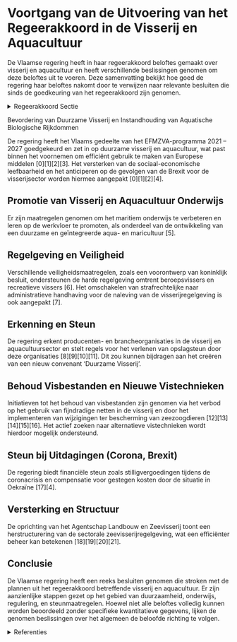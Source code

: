 # Voortgang van de Uitvoering van het Regeerakkoord in de Visserij en Aquacultuur

De Vlaamse regering heeft in haar regeerakkoord beloftes gemaakt over visserij en aquacultuur en heeft verschillende beslissingen genomen om deze beloftes uit te voeren. Deze samenvatting bekijkt hoe goed de regering haar beloftes nakomt door te verwijzen naar relevante besluiten die sinds de goedkeuring van het regeerakkoord zijn genomen.

<details>
        <summary>Regeerakkoord Sectie </summary>
        <p>4.6 Visserij en aquacultuur als onderdeel van een Vlaams voedselbeleid Om nieuwe goed opgeleide mensen naar de visserijsector te krijgen zetten we in op de promotie van het maritiem onderwijs en leren op de werkvloer. Beroepsvissers zijn gebonden aan een strikte regelgeving qua veiligheid, beman-ningsvereisten en uitrusting. Recreatieve vissers genieten bepaalde wettelijke vrijstellingen. De huidige regelgeving bevat lacunes. Deze hiaten in de regelgeving moeten opgespoord worden en grijze zones aangepakt. Monitoring van de recrea-tieve visserij is noodzakelijk. We maken zo efficiënt mogelijk gebruik van de Europese middelen via het Europees Fonds Maritieme Zaken en Visserij (EFMZV). De middelen moeten ingezet worden om de specificiteit van de Vlaamse visserijsector en de uitdagingen het hoofd te bieden. De focus komt daarbij te liggen op de sociaal-economische leefbaarheid van de sector. Vlaanderen is erg afhankelijk van de visbestanden in Britse wateren. Bij een eventuele harde Brexit bekijken we proactief de gevolgen voor reders en vissers. Actieve ondersteuning van een beginnende aquacultuur in Vlaanderen. Onze Universiteiten, het ILVO en in steeds grotere mate het VLIZ, hebben de wetenschappelijke expertise in huis om de aquacultuursector aan land en op zee een voorsprong te geven op onze buurlanden. Een expertise opgebouwd in Vlaanderen die in eerste instantie in Vlaanderen in economische activiteit moet worden omgezet, en van daaruit geëxpor-teerd kan worden. Er komt een nieuw convenant ‘Duurzame Visserij’ als opvolger van huidig convenant dat loopt tot 2020, met evenwaardige aandacht voor economi-sche, ecologische en sociale duurzaamheid. Het actief zoeken van alternatieve vistechnieken en energiebronnen wordt opgenomen in dit conve-nant. In navolging van de nieuwe Europese rege-ling is door de Vlaamse regering het verbod op vissen met elektrische pulsvaartuigen in de 12-mijlszone voor onze kust ingesteld. Dit verbod wordt ten volle opgevolgd en gehandhaafd. </p>
        </details> 

Bevordering van Duurzame Visserij en Instandhouding van Aquatische Biologische Rijkdommen

De regering heeft het Vlaams gedeelte van het EFMZVA-programma 2021 – 2027 goedgekeurd en zet in op duurzame visserij en aquacultuur, wat past binnen het voornemen om efficiënt gebruik te maken van Europese middelen \[0\]\[1\]\[2\]\[3\]. Het versterken van de sociaal-economische leefbaarheid en het anticiperen op de gevolgen van de Brexit voor de visserijsector worden hiermee aangepakt \[0\]\[1\]\[2\]\[4\].

## Promotie van Visserij en Aquacultuur Onderwijs

Er zijn maatregelen genomen om het maritiem onderwijs te verbeteren en leren op de werkvloer te promoten, als onderdeel van de ontwikkeling van een duurzame en geïntegreerde aqua- en maricultuur \[5\].

## Regelgeving en Veiligheid

Verschillende veiligheidsmaatregelen, zoals een voorontwerp van koninklijk besluit, ondersteunen de harde regelgeving omtrent beroepsvissers en recreatieve vissers \[6\]. Het omschakelen van strafrechtelijke naar administratieve handhaving voor de naleving van de visserijregelgeving is ook aangepakt \[7\].

## Erkenning en Steun

De regering erkent producenten- en brancheorganisaties in de visserij en aquacultuursector en stelt regels voor het verlenen van opslagsteun door deze organisaties \[8\]\[9\]\[10\]\[11\]. Dit zou kunnen bijdragen aan het creëren van een nieuw convenant ‘Duurzame Visserij’.

## Behoud Visbestanden en Nieuwe Vistechnieken

Initiatieven tot het behoud van visbestanden zijn genomen via het verbod op het gebruik van fijndradige netten in de visserij en door het implementeren van wijzigingen ter bescherming van zeezoogdieren \[12\]\[13\]\[14\]\[15\]\[16\]. Het actief zoeken naar alternatieve vistechnieken wordt hierdoor mogelijk ondersteund.

## Steun bij Uitdagingen (Corona, Brexit)

De regering biedt financiële steun zoals stilligvergoedingen tijdens de coronacrisis en compensatie voor gestegen kosten door de situatie in Oekraïne \[17\]\[4\].

## Versterking en Structuur

De oprichting van het Agentschap Landbouw en Zeevisserij toont een herstructurering van de sectorale zeevisserijregelgeving, wat een efficiënter beheer kan betekenen \[18\]\[19\]\[20\]\[21\].

## Conclusie

De Vlaamse regering heeft een reeks besluiten genomen die stroken met de plannen uit het regeerakkoord betreffende visserij en aquacultuur. Er zijn aanzienlijke stappen gezet op het gebied van duurzaamheid, onderwijs, regulering, en steunmaatregelen. Hoewel niet alle beloftes volledig kunnen worden beoordeeld zonder specifieke kwantitatieve gegevens, lijken de genomen beslissingen over het algemeen de beloofde richting te volgen.

<details>
        <summary> Referenties</summary>
        **[\[0\]](http://themis.vlaanderen.be/id/nieuwsbrief-info/62CD33E08E6C4430A88987A8)** : **(2022-07-15)** Vlaams gedeelte van het Belgisch Programma Europees Fonds voor Maritieme Zaken, Visserij en Aquacultuur (EFMZVA) 2021 – 2027   De Vlaamse Regering hecht haar goedkeuring aan het  Vlaamse gedeelte van ... 

**[\[1\]](http://themis.vlaanderen.be/id/nieuwsbericht/64896FA62D77B42474D4CF56)** : **(2023-06-16)** Financieringsinstrument Vlaamse visserij- en Aquacultuursector (FIVA): aanpassing aan nieuwe maatregelen Europees Fonds voor Maritieme Zaken, Visserij en aquacultuur (EFMZVA) Ontwerpbesluit van de Vla... 

**[\[2\]](http://themis.vlaanderen.be/id/nieuwsbericht/640843FF93165640DEAF5BB9)** : **(2023-03-10)** Financieringsinstrument voor de Vlaamse visserij- en Aquacultuursector (FIVA) Voorontwerp van besluit van de Vlaamse Regering tot vaststelling van de werking en het beheer van het Financieringsinstrum... 

**[\[3\]](http://themis.vlaanderen.be/id/nieuwsbericht/6447D952CA1CB15B58CF5138)** : **(2023-04-28)** Financieringsinstrument voor de Vlaamse visserij- en Aquacultuursector (FIVA) Voorontwerp van besluit van de Vlaamse Regering tot vaststelling van de werking en het beheer van het Financieringsinstrum... 

**[\[4\]](http://themis.vlaanderen.be/id/nieuwsbrief-info/62CD2C878E6C4430A8898718)** : **(2022-07-15)** Plan Vlaamse Veerkracht: Ondersteuning visserijsector als gevolg van de situatie in Oekraïne Ondersteuning visserijsector Ontwerpbesluit van de Vlaamse Regering tot ondersteuning van de visserijsector... 

**[\[5\]](http://themis.vlaanderen.be/id/nieuwsbrief-info/60B8F445364ED90008000005)** : **(2021-06-04)** Ontwikkeling van een duurzame en geïntegreerde aqua- en maricultuur   Resolutie over de ontwikkeling van een duurzame en geïntegreerde aqua- en maricultuur in Vlaanderen, aangenomen door het Vlaams 

**[\[6\]](http://themis.vlaanderen.be/id/resource/cf4b10a0-492a-11ec-94bb-99a9d1e168fe)** : **(2020-02-07)** Veiligheidsmaatregelen visserij Voorontwerp van koninklijk besluit betreffende de invoering van meerdere veiligheidsmaatregelen voor de visserij Betrokkenheid van de Vlaamse Regering standpuntbepaling... 

**[\[7\]](http://themis.vlaanderen.be/id/nieuwsbericht/64A2F6072D77B42474D4F1E4)** : **(2023-07-07)** Verzameldecreet landbouw en visserij Voorontwerp van decreet houdende wijziging van diverse decreten over het landbouw- en visserijbeleid  De Vlaamse Regering hecht haar principiële goedkeuring aan he... 

**[\[8\]](http://themis.vlaanderen.be/id/nieuwsbrief-info/62712D7A1C4A193816C305BB)** : **(2022-05-06)** Erkenning producenten- en brancheorganisaties sector visserij en aquacultuur, en vaststellen regels voor het verlenen van opslagsteun door erkende producentenorganisaties Voorontwerp van besluit van d... 

**[\[9\]](http://themis.vlaanderen.be/id/nieuwsbrief-info/633D2E60EB2A31D34EEC5FDA)** : **(2022-10-07)** Erkenning producenten- en brancheorganisaties sector visserij en aquacultuur, en vaststellen regels voor het verlenen van opslagsteun door erkende producentenorganisaties Ontwerpbesluit van de Vlaamse... 

**[\[10\]](http://themis.vlaanderen.be/id/nieuwsbrief-info/62B1786D4ABF604F15C223BD)** : **(2022-06-24)** Erkenning producenten- en brancheorganisaties sector visserij en aquacultuur, en vaststellen regels voor het verlenen van opslagsteun door erkende producentenorganisaties Voorontwerp van besluit van d... 

**[\[11\]](http://themis.vlaanderen.be/id/resource/9f0ac520-492a-11ec-94bb-99a9d1e168fe)** : **(2020-02-21)** Verhoging brutotonnenmaat vissersvaartuigen Voorontwerp van besluit van de Vlaamse Regering tot wijziging van artikel 7 van het besluit van de Vlaamse Regering van 16 december 2005 tot de instelling v... 

**[\[12\]](http://themis.vlaanderen.be/id/nieuwsbrief-info/61F114D5D5F0FAFA87AFA57F)** : **(2022-01-28)** Maatregelen behoud van visbestanden Voorontwerp van besluit van de Vlaamse Regering tot wijziging van het besluit van de Vlaamse Regering van 9 september 2016 tot vaststelling van aanvullende national... 

**[\[13\]](http://themis.vlaanderen.be/id/nieuwsbrief-info/625FBB1A1C4A193816C2F1CC)** : **(2022-04-22)** Maatregelen behoud van visbestanden: juridische basis voor het verbod op fijndradige netten in de visserij Ontwerpbesluit van de Vlaamse Regering tot wijziging van het besluit van de Vlaamse Regering ... 

**[\[14\]](http://themis.vlaanderen.be/id/nieuwsbrief-info/616FD4FC364ED9000800020B)** : **(2021-10-22)** Ontwerp Vlaams Scheepvaartdecreet Ontwerp van scheepvaartdecreet  Na advies van de Raad van State  hecht  de Vlaamse Regering  haar definitieve  goedkeuring aan het ontwerp van Vlaams Scheepvaartdecre... 

**[\[15\]](http://themis.vlaanderen.be/id/nieuwsbrief-info/619CBDD3364ED90008000271)** : **(2021-11-26)** Verbod gebruik warrel- en kieuwnetten: wijzigingsbesluit Voorontwerp van besluit van de Vlaamse Regering tot wijziging van artikel 1 en 2 van het besluit van de Vlaamse Regering van 13 maart 2015 houd... 

**[\[16\]](http://themis.vlaanderen.be/id/nieuwsbrief-info/6231F5B56BB7B593CFC189E4)** : **(2022-03-18)** Verbod gebruik warrel- en kieuwnetten: wijzigingsbesluit Ontwerpbesluit van de Vlaamse Regering tot wijziging van artikel 1 en 2 van het besluit van de Vlaamse Regering van 13 maart 2015 houdende een ... 

**[\[17\]](http://themis.vlaanderen.be/id/resource/65050f80-4929-11ec-94bb-99a9d1e168fe)** : **(2020-05-15)** Stilligvergoeding visserij in kader van coronacrisis Ontwerpbesluit van de Vlaamse Regering tot wijziging van het besluit van de Vlaamse Regering van 5 februari 2016 houdende vaststelling van de werki... 

**[\[18\]](http://themis.vlaanderen.be/id/nieuwsbericht/655363938265E66451D4C987)** : **(2023-11-17)** Oprichting Agentschap Landbouw en Zeevisserij: aanpassing sectorale zeevisserijregelgeving Ontwerpbesluit van de Vlaamse Regering tot aanpassing van de sectorale zeevisserijregelgeving naar aanleiding... 

**[\[19\]](http://themis.vlaanderen.be/id/nieuwsbericht/652E5CF37FDB1A5D07829385)** : **(2023-10-20)** Oprichting Agentschap Landbouw en Zeevisserij: aanpassing sectorale zeevisserijregelgeving Voorontwerp van besluit van de Vlaamse Regering tot aanpassing van de sectorale zeevisserijregelgeving naar a... 

**[\[20\]](http://themis.vlaanderen.be/id/nieuwsbericht/64A3E1762D77B42474D4F725)** : **(2023-07-07)** Oprichting Agentschap Landbouw en Zeevisserij Voorontwerp van besluit van de Vlaamse Regering tot oprichting van een intern verzelfstandigd agentschap “Landbouw en Zeevisserij”  De Vlaamse Regering ke... 

**[\[21\]](http://themis.vlaanderen.be/id/nieuwsbericht/65016AFC3605E1AC863BEFFA)** : **(2023-09-15)** Oprichting Agentschap Landbouw en Zeevisserij Ontwerpbesluit van de Vlaamse Regering tot oprichting van een intern verzelfstandigd agentschap “Landbouw en Zeevisserij”  Na advies van de Raad van State... 
        </details> 

